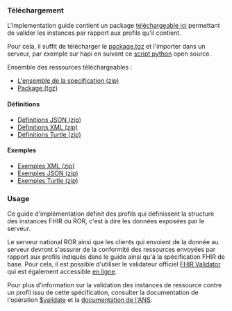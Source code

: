 ### Téléchargement

L'implementation guide contient un package [téléchargeable ici](package.tgz) permettant de valider les instances par rapport aux profils qu'il contient.

Pour cela, il suffit de télécharger le [package.tgz](package.tgz) et l'importer dans un serveur, par exemple sur hapi en suivant ce [script python](https://github.com/nmdp-bioinformatics/igloader) open source.

Ensemble des ressources téléchargeables :

* [L'ensemble de la specification (zip)](full-ig.zip)
* [Package (tgz)](package.tgz)

#### Définitions

* [Définitions JSON (zip)](definitions.json.zip)
* [Définitions XML (zip)](definitions.xml.zip)
* [Définitions Turtle (zip)](definitions.ttl.zip)

#### Exemples

* [Exemples XML (zip)](examples.xml.zip)
* [Exemples JSON (zip)](examples.json.zip)
* [Exemples Turtle (zip)](examples.ttl.zip)

### Usage

Ce guide d'implémentation définit des profils qui définissent la structure des instances FHIR du ROR, c'est à dire les données exposées par le serveur.

Le serveur national ROR ainsi que les clients qui envoient de la donnée au serveur devront s'assurer de la conformité des ressources envoyées par rapport aux profils indiqués dans le guide ainsi qu'à la spécification FHIR de base. Pour cela, il est possible d'utiliser le validateur officiel [FHIR Validator](https://confluence.hl7.org/display/FHIR/Using+the+FHIR+Validator) qui est également accessible [en ligne](https://validator.fhir.org/).

Pour plus d'information sur la validation des instances de ressource contre un profil issu de cette spécification, consulter la documentation de l'opération [$validate](https://www.hl7.org/fhir/resource-operation-validate.html) et la [documentation de l'ANS](https://interop.esante.gouv.fr/ig/documentation/valider_res.html).
